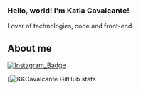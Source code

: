 ### Hello, world! I'm Katia Cavalcante! 

Lover of technologies, code and front-end.
## About me

[![Instagram_Badge](https://img.shields.io/badge/Instagram-E4405F?style=for-the-badge&logo=instagram&logoColor=white&link=https://www.instagram.com/katiakcavalcante/?hl=pt-br)](https://www.instagram.com/katiakcavalcante/?hl=pt-br)



<!--
**KKCavalcante/KKCavalcante** is a ✨ _special_ ✨ repository because its `README.md` (this file) appears on your GitHub profile.

Here are some ideas to get you started:

- 🔭 I’m currently working on ...
- 🌱 I’m currently learning ...
- 👯 I’m looking to collaborate on ...
- 🤔 I’m looking for help with ...
- 💬 Ask me about ...
- 📫 How to reach me: ...
- 😄 Pronouns: ...
- ⚡ Fun fact: ...
-->



[![KKCavalcante GitHub stats](https://github-readme-stats.vercel.app/api?username=KKCavalcante&show_icons=true&theme=highcontrast)





